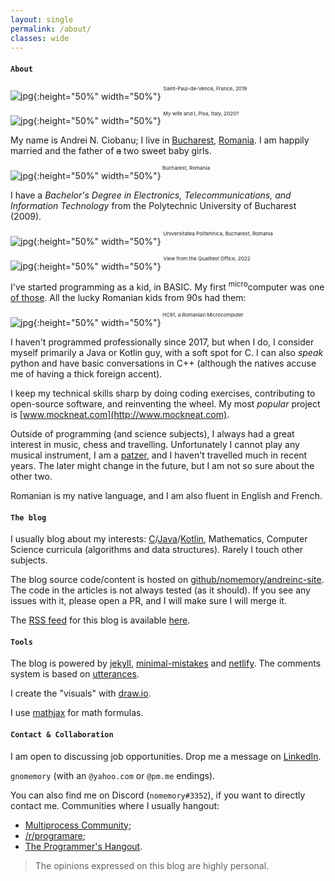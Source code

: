 ```yaml
---
layout: single
permalink: /about/
classes: wide
---
```


#### `About`

![jpg]({{site.url}}/assets/images/about/me-it.jpg){:height="50%" width="50%"}
<sup><sup><sup>Saint-Paul-de-Vence, France, 2019</sup></sup></sup>

![jpg]({{site.url}}/assets/images/about/me-it2.jpg){:height="50%" width="50%"}
<sup><sup><sup>My wife and I, Pisa, Italy, 2020?</sup></sup></sup>

My name is Andrei N. Ciobanu; I live in [Bucharest](https://en.wikipedia.org/wiki/Bucharest), [Romania](https://en.wikipedia.org/wiki/Romania). I am happily married and the father of ~~a~~ two sweet baby girls. 

![jpg]({{site.url}}/assets/images/about/bucuresti.jpg){:height="50%" width="50%"}<sup><sup><sup> Bucharest, Romania</sup></sup></sup>

I have a *Bachelor's Degree in Electronics, Telecommunications, and Information Technology* from the Polytechnic University of Bucharest (2009). 

![jpg]({{site.url}}/assets/images/about/politehnica.jpeg){:height="50%" width="50%"}
<sup><sup><sup> Universitatea Politehnica, Bucharest, Romania</sup></sup></sup>

![jpg]({{site.url}}/assets/images/about/qtest1.jpg){:height="50%" width="50%"}
<sup><sup><sup>View from the Qualitest Office, 2022</sup></sup></sup>

I've started programming as a kid, in BASIC. My first <sup>micro</sup>computer was one [of those](https://muzeuldecalculatoare.ro/2018/09/23/i-c-e-felix-hc-91/). All the lucky Romanian kids from 90s had them:

![jpg]({{site.url}}/assets/images/about/hc91.jpg){:height="50%" width="50%"}<sup><sup><sup> HC91, a Romanian Microcomputer</sup></sup></sup>

I haven't programmed professionally since 2017, but when I do, I consider myself primarily a Java or Kotlin guy, with a soft spot for C. I can also *speak* python and have basic conversations in C++ (although the natives accuse me of having a thick foreign accent). 

I keep my technical skills sharp by doing coding exercises, contributing to open-source software, and reinventing the wheel. My most *popular* project is [www.mockneat.com](http://www.mockneat.com). 

Outside of programming (and science subjects), I always had a great interest in music, chess and travelling. Unfortunately I cannot play any musical instrument, I am a [patzer](https://www.merriam-webster.com/dictionary/patzer), and I haven't travelled much in recent years. The later might change in the future, but I am not so sure about the other two.

Romanian is my native language, and I am also fluent in English and French.

#### `The blog`

I usually blog about my interests: [C]({{site.url}}/categories/#c)/[Java]({{site.url}}/categories/#java)/[Kotlin]({{site.url}}/categories/#kotlin), Mathematics, Computer Science curricula (algorithms and data structures). Rarely I touch other subjects. 

The blog source code/content is hosted on [github/nomemory/andreinc-site](https://github.com/nomemory/andreinc-site). The code in the articles is not always tested (as it should). If you see any issues with it, please open a PR, and I will make sure I will merge it. 

The [RSS feed](https://en.wikipedia.org/wiki/RSS) for this blog is available [here]({{site.url}}/feed.xml). 

#### `Tools`

The blog is powered by [jekyll](https://jekyllrb.com/), [minimal-mistakes](https://mmistakes.github.io/minimal-mistakes/) and [netlify](https://www.netlify.com/). The comments system is based on [utterances](https://utteranc.es/).

I create the "visuals" with [draw.io](https://drawio-app.com/). 

I use [mathjax](https://www.mathjax.org/) for math formulas.

#### `Contact & Collaboration` 

I am open to discussing job opportunities. Drop me a message on [LinkedIn](https://www.linkedin.com/in/andrei-n-ciobanu-50708611/). 

`gnomemory` (with an `@yahoo.com` or `@pm.me` endings). 

You can also find me on Discord (`nomemory#3352`), if you want to directly contact me. Communities where I usually hangout:
* [Multiprocess Community](https://discord.gg/vX99Fzrb);
* [/r/programare](https://discord.gg/tbfwFCX3);
* [The Programmer's Hangout](https://discord.gg/programming).

> The opinions expressed on this blog are highly personal. 
